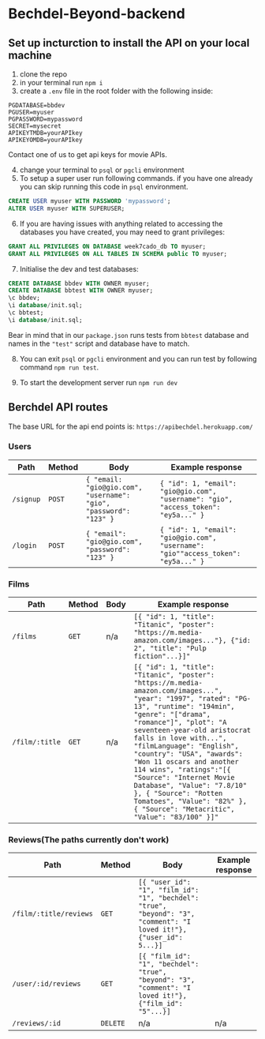 # Bechdel-Beyond-backend

## Set up incturction to install the API on your local machine

1. clone the repo
2. in your terminal run `npm i`
3. create a `.env` file in the root folder with the following inside:

```env
PGDATABASE=bbdev
PGUSER=myuser
PGPASSWORD=mypassword
SECRET=mysecret
APIKEYTMDB=yourAPIkey
APIKEYOMDB=yourAPIkey
```

Contact one of us to get api keys for movie APIs.

4. change your terminal to `psql` or `pgcli` environment
5. To setup a super user run following commands. if you have one already you can skip running this code in `psql` environment.

 ```sql
CREATE USER myuser WITH PASSWORD 'mypassword';
ALTER USER myuser WITH SUPERUSER;
```

6. If you are having issues with anything related to accessing the databases you have created, you may need to grant privileges:

```sql
GRANT ALL PRIVILEGES ON DATABASE week7cado_db TO myuser;
GRANT ALL PRIVILEGES ON ALL TABLES IN SCHEMA public TO myuser;
```

7. Initialise the dev and test databases:

```sql
CREATE DATABASE bbdev WITH OWNER myuser;
CREATE DATABASE bbtest WITH OWNER myuser;
\c bbdev;
\i database/init.sql;
\c bbtest;
\i database/init.sql;
```

Bear in mind that in our `package.json` runs tests from `bbtest` database and names in the `"test"` script and database have to match.

8. You can exit `psql` or `pgcli` environment and you can run test by following command `npm run test`.

9. To start the development server run `npm run dev`


## Berchdel API routes

The base URL for the api end points is: `https://apibechdel.herokuapp.com/`

### Users

| Path      | Method | Body                                                              | Example response                                                                    |
| --------- | ------ | ----------------------------------------------------------------- | ----------------------------------------------------------------------------------- |
| `/signup` | `POST` | `{ "email: "gio@gio.com", "username": "gio", "password": "123" }` | `{ "id": 1, "email": "gio@gio.com", "username": "gio", "access_token": "ey5a..." }` |
| `/login`  | `POST` | `{ "email": "gio@gio.com", "password": "123" }`                   | `{ "id": 1, "email": "gio@gio.com", "username": "gio""access_token": "ey5a..." }`   |

<!--May need to add PUT and DELETE routes for user reviews/account details -->

### Films

| Path           | Method | Body | Example response                                                                                                                                                                                                                                                                                                                                                                                                                                                                                                   |
| -------------- | ------ | ---- | ------------------------------------------------------------------------------------------------------------------------------------------------------------------------------------------------------------------------------------------------------------------------------------------------------------------------------------------------------------------------------------------------------------------------------------------------------------------------------------------------------------------ |
| `/films`       | `GET`  | n/a  | `[{ "id": 1, "title": "Titanic", "poster": "https://m.media-amazon.com/images..."}, {"id: 2", "title": "Pulp fiction"...}]"`                                                                                                                                                                                                                                                                                                                                                                                       |
| `/film/:title` | `GET`  | n/a  | `[{ "id": 1, "title": "Titanic", "poster": "https://m.media-amazon.com/images...", "year": "1997", "rated": "PG-13", "runtime": "194min", "genre": "["drama", "romance"]", "plot": "A seventeen-year-old aristocrat falls in love with...", "filmLanguage": "English", "country": "USA", "awards": "Won 11 oscars and another 114 wins", "ratings":"[{ "Source": "Internet Movie Database", "Value": "7.8/10" }, { "Source": "Rotten Tomatoes", "Value": "82%" }, { "Source": "Metacritic", "Value": "83/100" }]"` |

<!--Handlers to generate Join tables for reviews and crew -->

### Reviews(The paths currently don't work)

| Path                   | Method   | Body                                                                                                                 | Example response |
| ---------------------- | -------- | -------------------------------------------------------------------------------------------------------------------- | ---------------- |
| `/film/:title/reviews` | `GET`    | `[{ "user_id": "1", "film_id": "1", "bechdel": "true", "beyond": "3", "comment": "I loved it!"}, {"user_id": 5...}]` |
| `/user/:id/reviews`    | `GET`    | `[{ "film_id": "1", "bechdel": "true", "beyond": "3", "comment": "I loved it!"}, {"film_id": "5"...}]`               |
| `/reviews/:id`         | `DELETE` | n/a                                                                                                                  | n/a              |
